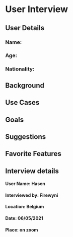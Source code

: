 # User Interview

## User Details

### Name: 
### Age:
### Nationality:

## Background

## Use Cases

## Goals

## Suggestions

## Favorite Features

## Interview details 

#### User Name: Hasen

#### Interviewed by: Firewyni

#### Location:  Belgium

#### Date: 06/05/2021

#### Place: on zoom
